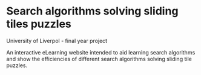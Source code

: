 # Search algorithms solving sliding tiles puzzles

University of Liverpol - final year project

An interactive eLearning website intended to aid learning search algorithms and show the efficiencies of different search algorithms solving sliding tile puzzles.
